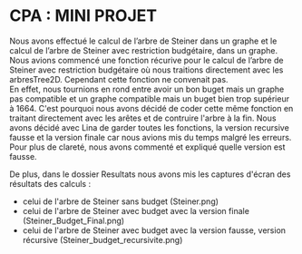 # CPA : MINI PROJET 
   Nous avons effectué le calcul de l’arbre de Steiner dans un graphe et le calcul de l’arbre de Steiner avec restriction budgétaire, dans un graphe. 
Nous avions commencé une fonction récurive pour le calcul de l’arbre de Steiner avec restriction budgétaire où nous traitions directement avec les arbresTree2D. Cependant cette fonction ne convenait pas.   
En effet, nous tournions en rond entre avoir un bon buget mais un graphe pas compatible et un graphe compatible mais un buget bien trop supérieur à 1664. 
C'est pourquoi nous avons décidé de coder cette même fonction en traitant directement avec les arêtes et de contruire l'arbre à la fin.
Nous avons décidé avec Lina de garder toutes les fonctions, la version recursive fausse et la version finale car nous avions mis du temps malgré les erreurs.
Pour plus de clareté, nous avons commenté et expliqué quelle version est fausse. 

De plus, dans le dossier Resultats nous avons mis les captures d'écran des résultats des calculs : 

  - celui de l'arbre de Steiner sans budget (Steiner.png)
  - celui de l'arbre de Steiner avec budget avec la version finale (Steiner_Budget_Final.png)
  - celui de l'arbre de Steiner avec budget avec la version fausse, version récursive (Steiner_budget_recursivite.png)
